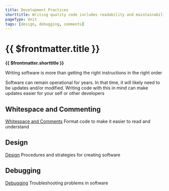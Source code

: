 ```yaml
---
title: Development Practices
shorttitle: Writing quality code includes readability and maintainability
pageType: Unit
tags: [design, debugging, comments]
---
```


# {{ $frontmatter.title }}
**{{ $frontmatter.shorttitle }}**

Writing software is more than getting the right instructions in the right order

Software can remain operational for years. In that time, it will likely need to be updates and/or modified. Writing code with this in mind can make updates easier for your self or other developers

## Whitespace and Commenting
[Whitespace and Comments](./WhitespaceAndCommenting)
Format code to make it easier to read and understand

## Design
[Design](./Design)
Procedures and strategies for creating software

## Debugging
[Debugging](./Debugging)
Troubleshooting problems in software